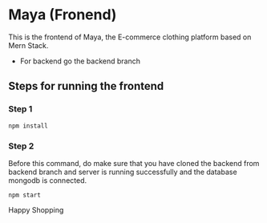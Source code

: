 # Maya (Fronend)

This is the frontend of Maya, the E-commerce clothing platform based on Mern Stack.
* For backend go the backend branch
 
## Steps for running the frontend

### Step 1
```
npm install
```

### Step 2
Before this command, do make sure that you have cloned the backend from backend branch and server is running successfully and the database mongodb is connected.
```
npm start
```
Happy Shopping
